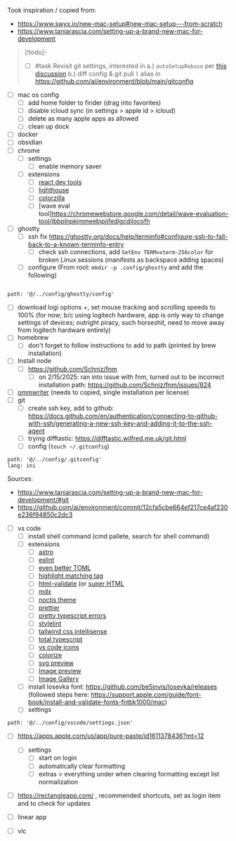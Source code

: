 Took inspiration / copied from:
- https://www.swyx.io/new-mac-setup#new-mac-setup---from-scratch
- https://www.taniarascia.com/setting-up-a-brand-new-mac-for-development

> [!todo]-
> - [ ] #task Revisit git settings, interested in a.) `autoSetupRebase` per [this discussion](https://stackoverflow.com/questions/71768999/how-to-merge-when-you-get-error-hint-you-have-divergent-branches-and-need-to-s/71774640#71774640) b.) diff config & git pull `l` alias in https://github.com/ai/environment/blob/main/gitconfig


- [ ] mac os config
	- [ ] add home folder to finder (drag into favorites)
	- [ ] disable icloud sync (in settings > apple id > icloud)
	- [ ] delete as many apple apps as allowed
	- [ ] clean up dock
- [ ] docker
- [ ] obsidian
- [ ] chrome
	- [ ] settings
		- [ ] enable memory saver
	- [ ] extensions
		- [ ] [react dev tools](https://chromewebstore.google.com/detail/react-developer-tools/fmkadmapgofadopljbjfkapdkoienihi?hl=en)
		- [ ] [lighthouse](https://chromewebstore.google.com/detail/lighthouse/blipmdconlkpinefehnmjammfjpmpbjk)
		- [ ] [colorzilla](https://www.colorzilla.com/chrome/)
		- [ ] [wave eval tool]https://chromewebstore.google.com/detail/wave-evaluation-tool/jbbplnpkjmmeebjpijfedlgcdilocofh
- [ ] ghostty
	- [ ] ssh fix https://ghostty.org/docs/help/terminfo#configure-ssh-to-fall-back-to-a-known-terminfo-entry
		- [ ] check ssh connections, add `SetEnv TERM=xterm-256color` for broken Linux sessions (manifests as backspace adding spaces)
	- [ ] configure (From root: `mkdir -p .config/ghostty` and add the following)
    
```reference

path: '@/../config/ghostty/config'

```

- [ ] download logi options +, set mouse tracking and scrolling speeds to 100% (for now; b/c using logitech hardware, app is only way to change settings of devices; outright piracy, such horseshit, need to move away from logitech hardware entirely)
- [ ] homebrew
	- [ ] don't forget to follow instructions to add to path (printed by brew installation)
- [ ] Install node
	- [ ] https://github.com/Schniz/fnm
		- [ ] on 2/15/2025: ran into issue with fnm, turned out to be incorrect installation path: https://github.com/Schniz/fnm/issues/824
- [ ] [ommwriter](https://ommwriter.com/) (needs to copied, single installation per license)
- [ ] git
	- [ ] create ssh key, add to github: https://docs.github.com/en/authentication/connecting-to-github-with-ssh/generating-a-new-ssh-key-and-adding-it-to-the-ssh-agent
	- [ ] trying difftastic: https://difftastic.wilfred.me.uk/git.html
	- [ ] config (`touch ~/.gitconfig`)

```reference
path: '@/../config/.gitconfig'
lang: ini
```

Sources:
- https://www.taniarascia.com/setting-up-a-brand-new-mac-for-development/#git
- https://github.com/ai/environment/commit/12cfa5cbe664ef217ce4af230e236f94850c2dc3

- [ ] vs code
	- [ ] install shell command (cmd pallete, search for shell command)
	- [ ] extensions
		- [ ] [astro](https://marketplace.visualstudio.com/items?itemName=astro-build.astro-vscode)
		- [ ] [eslint](https://marketplace.visualstudio.com/items?itemName=dbaeumer.vscode-eslint)
		- [ ] [even better TOML](https://marketplace.visualstudio.com/items?itemName=tamasfe.even-better-toml)
		- [ ] [highlight matching tag](https://marketplace.visualstudio.com/items?itemName=vincaslt.highlight-matching-tag)
		- [ ] [html-validate](https://marketplace.visualstudio.com/items?itemName=html-validate.vscode-html-validate) (or [super HTML](https://marketplace.visualstudio.com/items?itemName=LorisCro.super?)
		- [ ] [mdx](https://marketplace.visualstudio.com/items?itemName=unifiedjs.vscode-mdx)
		- [ ] [noctis theme](https://marketplace.visualstudio.com/items?itemName=liviuschera.noctis)
		- [ ] [prettier](https://marketplace.visualstudio.com/items?itemName=esbenp.prettier-vscode)
		- [ ] [pretty typescript errors](https://marketplace.visualstudio.com/items?itemName=YoavBls.pretty-ts-errors)
		- [ ] [stylelint](https://marketplace.visualstudio.com/items?itemName=stylelint.vscode-stylelint)
		- [ ] [tailwind css intellisense](https://marketplace.visualstudio.com/items?itemName=bradlc.vscode-tailwindcss)
		- [ ] [total typescript](https://marketplace.visualstudio.com/items?itemName=mattpocock.ts-error-translator)
		- [ ] [vs code icons](https://marketplace.visualstudio.com/items?itemName=vscode-icons-team.vscode-icons)
		- [ ] [colorize](https://marketplace.cursorapi.com/items?itemName=kamikillerto.vscode-colorize)
		- [ ] [svg preview](https://marketplace.cursorapi.com/items?itemName=SimonSiefke.svg-preview)
		- [ ] [Image preview](https://marketplace.visualstudio.com/items?itemName=kisstkondoros.vscode-gutter-preview)
		- [ ] [Image Gallery](https://marketplace.visualstudio.com/items?itemName=GeriYoco.vscode-image-gallery)
	- [ ] install Iosevka font: https://github.com/be5invis/Iosevka/releases (followed steps here: https://support.apple.com/guide/font-book/install-and-validate-fonts-fntbk1000/mac)
	- [ ] settings

```reference
path: '@/../config/vscode/settings.json'
```


- [ ] https://apps.apple.com/us/app/pure-paste/id1611378436?mt=12 
	- [ ] settings
		- [ ] start on login
		- [ ] automatically clear formatting
		- [ ] extras > everything under when clearing formatting except list normalization
- [ ] https://rectangleapp.com/ , recommended shortcuts, set as login item and to check for updates
- [ ] linear app
- [ ] vlc

